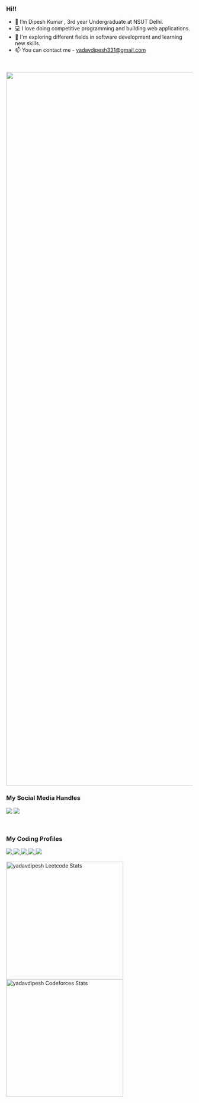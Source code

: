 ### Hi!! 

- 👋 I’m Dipesh Kumar , 3rd year Undergraduate at NSUT Delhi.
- 💻 I love doing competitive programming and building web applications.
- 🌱 I'm exploring different fields in software development and learning new skills.
- 📫 You can contact me - yadavdipesh331@gmail.com
<br>

<p align="left">
  <img src="https://www.animatedimages.org/data/media/562/animated-line-image-0184.gif" width="1920" 
</p>
  
### My Social Media Handles
[<img src="https://img.shields.io/badge/linkedin-%230077B5.svg?style=for-the-badge&logo=linkedin&logoColor=white" />](https://www.linkedin.com/in/yadav-dipesh/)
[<img src="https://img.shields.io/badge/Twitter-%231DA1F2.svg?style=for-the-badge&logo=Twitter&logoColor=white" />](https://twitter.com/yadavdipesh331)

<br>

### My Coding Profiles
<a href="https://codeforces.com/profile/yadavdipesh/" target="_blank">
  <img src="https://img.shields.io/badge/Codeforces-445f9d?style=for-the-badge&logo=Codeforces&logoColor=white" />
</a>
<a href="https://leetcode.com/yadavdipesh/" target="_blank">
  <img src="https://img.shields.io/badge/-LeetCode-FFA116?style=for-the-badge&logo=LeetCode&logoColor=black" />
</a>
<a href="https://www.codechef.com/users/yadavdipesh331" target="_blank">
  <img src="https://img.shields.io/badge/CodeChef-%23964B00.svg?style=for-the-badge&logo=CodeChef&logoColor=white" />
</a>
<a href="https://atcoder.jp/users/yadavdipesh/" target="_blank">
  <img src="https://img.shields.io/badge/-Atcoder-67A4AC?style=for-the-badge&logo=CodersRank&logoColor=black" />
</a>
<a href="https://auth.geeksforgeeks.org/user/yadavdipesh/practice/" target="_blank">
  <img src="https://img.shields.io/badge/GeeksforGeeks-298D46?style=for-the-badge&logo=geeksforgeeks&logoColor=white" />
</a>
<br>

<span>
<br>
<a href="https://leetcode.com/yadavdipesh">
<img height="316" src="https://leetcard.jacoblin.cool/yadavDipesh?theme=dark&font=Kreon&ext=contest" alt="yadavdipesh Leetcode Stats"/>
</a>
  
<a href="https://codeforces.com/profile/yadavdipesh">
<img height="316" src="https://codeforces-readme-stats.vercel.app/api/card?username=yadavdipesh&theme=github_dark&force_username=true&border_color=404040" alt="yadavdipesh Codeforces Stats"/>
</a>
<br>
</span>
